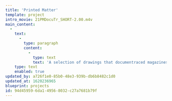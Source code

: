 ```yaml
---
title: 'Printed Matter'
template: project
intro_movie: 21PMDocuTr_SHORT-2.00.m4v
main_content:
  -
    text:
      -
        type: paragraph
        content:
          -
            type: text
            text: 'A selection of drawings that documentraced magazines, bulletins, and catalogues as sources.'
    type: text
    enabled: true
updated_by: a726f1e0-85b0-48e3-939b-db6b8482c1d0
updated_at: 1620236965
blueprint: projects
id: 94d45959-6da1-4956-8032-c27a7681b79f
---
```

